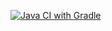 [![Java CI with Gradle](https://github.com/SonneSergey/Test-API-CI/actions/workflows/gradle.yml/badge.svg)](https://github.com/SonneSergey/Test-API-CI/actions/workflows/gradle.yml)
